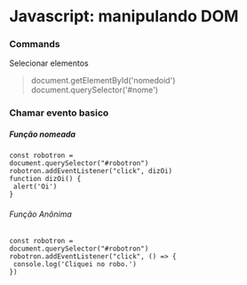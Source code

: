 # Javascript: manipulando DOM  
  
### Commands
  
Selecionar elementos
> document.getElementById('nomedoid')  
> document.querySelector('#nome')  

### Chamar evento basico  
  
##### Função nomeada  
<code>const robotron = document.querySelector("#robotron")</code>  
<code>robotron.addEventListener("click", dizOi)</code>  
<code>function dizOi() {</code>  
<code>    alert('Oi')</code>  
<code>}</code>  
  
###### Função Anônima  
<code>const robotron = document.querySelector("#robotron")</code>  
<code>robotron.addEventListener("click", () => {</code>  
<code>    console.log('Cliquei no robo.')</code>  
<code>})</code>  

